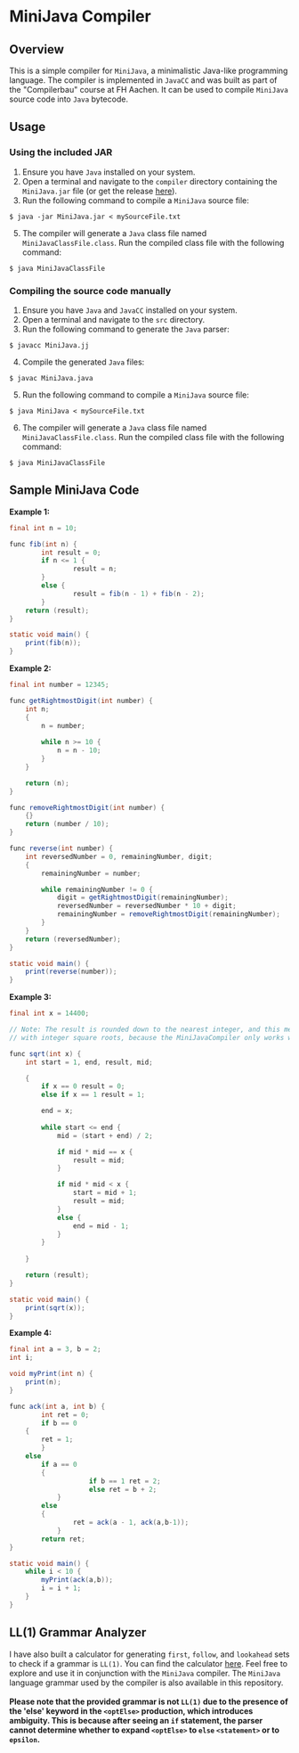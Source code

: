 # MiniJava Compiler

## Overview
This is a simple compiler for `MiniJava`, a minimalistic Java-like programming language. The compiler is implemented in `JavaCC` and was built as part of the "Compilerbau" course at FH Aachen. It can be used to compile `MiniJava` source code into `Java` bytecode.

## Usage

### Using the included JAR
1. Ensure you have `Java` installed on your system.
2. Open a terminal and navigate to the `compiler` directory containing the `MiniJava.jar` file (or get the release [here](https://github.com/BlackyDrum/mini-java-compiler/releases)).
3. Run the following command to compile a `MiniJava` source file:
```
$ java -jar MiniJava.jar < mySourceFile.txt
```
5. The compiler will generate a `Java` class file named `MiniJavaClassFile.class`. Run the compiled class file with the following command:
```
$ java MiniJavaClassFile
```

### Compiling the source code manually
1. Ensure you have `Java` and `JavaCC` installed on your system.
2. Open a terminal and navigate to the `src` directory.
3. Run the following command to generate the `Java` parser:
```
$ javacc MiniJava.jj
```
4. Compile the generated `Java` files:
```
$ javac MiniJava.java
```
5. Run the following command to compile a `MiniJava` source file:
```
$ java MiniJava < mySourceFile.txt
```
6. The compiler will generate a `Java` class file named `MiniJavaClassFile.class`. Run the compiled class file with the following command:
```
$ java MiniJavaClassFile
```

## Sample MiniJava Code
**Example 1:**
```java
final int n = 10;

func fib(int n) {
        int result = 0;
        if n <= 1 {
                result = n;
        }
        else {
                result = fib(n - 1) + fib(n - 2);
        }
	return (result);
}

static void main() {
    print(fib(n));
}
```

**Example 2:**
```java
final int number = 12345;

func getRightmostDigit(int number) {
	int n;
	{
		n = number;
		
		while n >= 10 {
			n = n - 10;
		}
	}

	return (n);
}

func removeRightmostDigit(int number) {
	{}
	return (number / 10);
}

func reverse(int number) {
	int reversedNumber = 0, remainingNumber, digit;
	{
		remainingNumber = number;

		while remainingNumber != 0 {
			digit = getRightmostDigit(remainingNumber);
			reversedNumber = reversedNumber * 10 + digit;
			remainingNumber = removeRightmostDigit(remainingNumber);
		}
	}
	return (reversedNumber);
}

static void main() {
    print(reverse(number));
}
```

**Example 3:**
```java
final int x = 14400;

// Note: The result is rounded down to the nearest integer, and this method works accurately only for numbers
// with integer square roots, because the MiniJavaCompiler only works with integers

func sqrt(int x) {
	int start = 1, end, result, mid;

	{
		if x == 0 result = 0;
		else if x == 1 result = 1;

		end = x;
		
		while start <= end {
			mid = (start + end) / 2;

			if mid * mid == x {
				result = mid;
			}

			if mid * mid < x {
				start = mid + 1;
				result = mid;
			}
			else {
				end = mid - 1;
			}
		}
		
	}

	return (result);
}

static void main() {
	print(sqrt(x));
}
```

**Example 4:**
```java
final int a = 3, b = 2;
int i;

void myPrint(int n) {
	print(n);
}

func ack(int a, int b) {
        int ret = 0;
        if b == 0
	{
		ret = 1;
        } 
	else
		if a == 0 
		{
            		if b == 1 ret = 2;
                	else ret = b + 2;
        	} 
		else 
		{
        		ret = ack(a - 1, ack(a,b-1));
        	}
        return ret;
}

static void main() {
	while i < 10 {
		myPrint(ack(a,b));
		i = i + 1;
	}
}
```

## LL(1) Grammar Analyzer
I have also built a calculator for generating `first`, `follow`, and `lookahead` sets to check if a grammar is `LL(1)`. You can find the calculator [here](https://blackydrum.github.io/first-follow-ll1-calculator/).
Feel free to explore and use it in conjunction with the `MiniJava` compiler. The `MiniJava` language grammar used by the compiler is also available in this repository. <br> <br>
**Please note that the provided grammar is not `LL(1)` due to the presence of the 'else' keyword in the `<optElse>` production, which introduces ambiguity. This is because after seeing an `if` statement, the parser cannot determine whether to expand `<optElse>` to `else` `<statement>` or to `epsilon`.**


